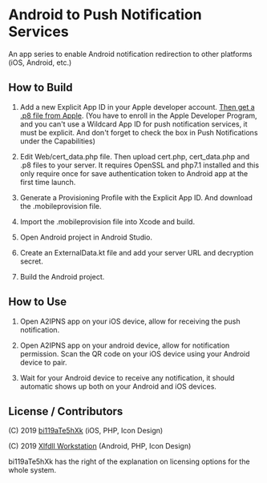 # Android to Push Notification Services
An app series to enable Android notification redirection to other platforms (iOS, Android, etc.)

## How to Build

1. Add a new Explicit App ID in your Apple developer account. [Then get a .p8 file from Apple](https://developer.apple.com/documentation/usernotifications/setting_up_a_remote_notification_server/establishing_a_token-based_connection_to_apns). (You have to enroll in the Apple Developer Program, and you can't use a Wildcard App ID for push notification services, it must be explicit. And don't forget to check the box in Push Notifications under the Capabilities)

2. Edit Web/cert_data.php file. Then upload cert.php, cert_data.php and .p8 files to your server. It requires OpenSSL and php7.1 installed and this only require once for save authentication token to Android app at the first time launch.

3. Generate a Provisioning Profile with the Explicit App ID. And download the .mobileprovision file.

4. Import the .mobileprovision file into Xcode and build.

5. Open Android project in Android Studio.

6. Create an ExternalData.kt file and add your server URL and decryption secret.

7. Build the Android project.


## How to Use

1. Open A2IPNS app on your iOS device, allow for receiving the push notification.

2. Open A2IPNS app on your android device, allow for notification permission. Scan the QR code on your iOS device using your Android device to pair.

3. Wait for your Android device to receive any notification, it should automatic shows up both on your Android and iOS devices.

## License / Contributors

(C) 2019 [bi119aTe5hXk](https://blog.bi119ate5hxk.net) (iOS, PHP, Icon Design)

(C) 2019 [Xlfdll Workstation](https://xlfdll.github.io) (Android, PHP, Icon Design)

bi119aTe5hXk has the right of the explanation on licensing options for the whole system.
